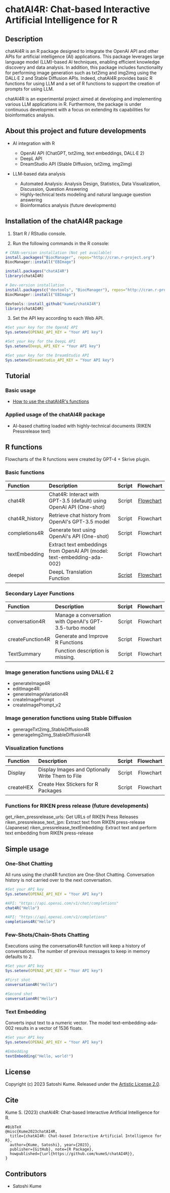 # chatAI4R: Chat-based Interactive Artificial Intelligence for R

## Description

chatAI4R is an R package designed to integrate the OpenAI API and other APIs for artificial intelligence (AI) applications. This package leverages large language model (LLM)-based AI techniques, enabling efficient knowledge discovery and data analysis. In addition, this package includes functionality for performing image generation such as txt2img and img2img using the DALL·E 2 and Stable Diffusion APIs. Indeed, chatAI4R provides basic R functions for using LLM and a set of R functions to support the creation of prompts for using LLM.

chatAI4R is an experimental project aimed at developing and implementing various LLM applications in R. Furthermore, the package is under continuous development with a focus on extending its capabilities for bioinformatics analysis.

## About this project and future developments

- AI integration with R
  - OpenAI API (ChatGPT, txt2img, text embeddings, DALL·E 2)
  - DeepL API
  - DreamStudio API (Stable Diffusion, txt2img, img2img)

- LLM-based data analysis
  - Automated Analysis: Analysis Design, Statistics, Data Visualization, Discussion, Question Answering
  - Highly-technical texts modeling and natural language question answering
  - Bioinformatics analysis (future developments)
  
## Installation of the chatAI4R package

1. Start R / RStudio console.

2. Run the following commands in the R console:

```r
# CRAN-version installation (Not yet available)
install.packages("BiocManager", repos="http://cran.r-project.org")
BiocManager::install("EBImage")

install.packages("chatAI4R")
library(chatAI4R)

# Dev-version installation
install.packages(c("devtools", "BiocManager"), repos="http://cran.r-project.org")
BiocManager::install("EBImage")

devtools::install_github("kumeS/chatAI4R")
library(chatAI4R)
```

3. Set the API key according to each Web API.

```r
#Set your key for the OpenAI API
Sys.setenv(OPENAI_API_KEY = "Your API key")

#Set your key for the DeepL API
Sys.setenv(DeepL_API_KEY = "Your API key")

#Set your key for the DreamStudio API
Sys.setenv(DreamStudio_API_KEY = "Your API key")
```

## Tutorial

### Basic usage

- [How to use the chatAI4R's functions](https://kumes.github.io/chatAI4R/vignettes/HowToUse.html)

###  Applied usage of the chatAI4R package

- AI-based chatting loaded with highly-technical documents (RIKEN Pressrelease text)

## R functions

Flowcharts of the R functions were created by GPT-4 + Skrive plugin.

### Basic functions

|Function|Description|Script|Flowchart|
|:---|:---|:---:|:---:|
|chat4R|Chat4R: Interact with GPT-3.5 (default) using OpenAI API (One-shot)|Script|[Flowchart](https://github.com/kumeS/chatAI4R/blob/main/inst/flowchart/chat4R.png)|
|chat4R_history|Retrieve chat history from OpenAI's GPT-3.5 model|Script|Flowchart|
|completions4R|Generate text using OpenAI's API (One-shot)|Script|Flowchart|
|textEmbedding|Extract text embeddings from OpenAI API (model: text-embedding-ada-002)|Script|Flowchart|
|deepel|DeepL Translation Function|[Script](https://github.com/kumeS/chatAI4R/blob/main/R/deepel.R)|[Flowchart](https://github.com/kumeS/chatAI4R/blob/main/inst/flowchart/deepel.png)|

### Secondary Layer Functions

|Function|Description|Script|Flowchart|
|:---|:---|:---:|:---:|
|conversation4R|Manage a conversation with OpenAI's GPT-3.5-turbo model|Script|Flowchart|
|createFunction4R|Generate and Improve R Functions|Script|Flowchart|
|TextSummary|Function description is missing.|Script|Flowchart|

### Image generation functions using DALL·E 2  

- generateImage4R
- editImage4R:
- generateImageVariation4R
- createImagePrompt
- createImagePrompt_v2

### Image generation functions using Stable Diffusion

- generageTxt2img_StableDiffusion4R
- generageImg2img_StableDiffusion4R

### Visualization functions

|Function|Description|Script|Flowchart|
|:---|:---|:---:|:---:|
|Display|Display Images and Optionally Write Them to File|Script|Flowchart|
|createHEX|Create Hex Stickers for R Packages|Script|Flowchart|

### Functions for RIKEN press release (future developments)

get_riken_pressrelease_urls: Get URLs of RIKEN Press Releases
riken_pressrelease_text_jpn: Extract text from RIKEN press-release (Japanese)
riken_pressrelease_textEmbedding: Extract text and perform text embedding from RIKEN press-release

## Simple usage

### One-Shot Chatting

All runs using the chat4R function are One-Shot Chatting. Conversation history is not carried over to the next conversation.

```r
#Set your API key
Sys.setenv(OPENAI_API_KEY = "Your API key")

#API: "https://api.openai.com/v1/chat/completions"
chat4R("Hello")

#API: "https://api.openai.com/v1/completions"
completions4R("Hello")
```

### Few-Shots/Chain-Shots Chatting

Executions using the conversation4R function will keep a history of conversations. The number of previous messages to keep in memory defaults to 2.

```r
#Set your API key
Sys.setenv(OPENAI_API_KEY = "Your API key")

#First shot
conversation4R("Hello")

#Second shot
conversation4R("Hello")
```

### Text Embedding

Converts input text to a numeric vector. The model text-embedding-ada-002 results in a vector of 1536 floats.

```r
#Set your API key
Sys.setenv(OPENAI_API_KEY = "Your API key")

#Embedding
textEmbedding("Hello, world!")
```

## License

Copyright (c) 2023 Satoshi Kume. Released under the [Artistic License 2.0](http://www.perlfoundation.org/artistic_license_2_0).

## Cite

Kume S. (2023) chatAI4R: Chat-based Interactive Artificial Intelligence for R.

```
#BibTeX
@misc{Kume2023chatAI4R,
  title={chatAI4R: Chat-based Interactive Artificial Intelligence for R},
  author={Kume, Satoshi}, year={2023},
  publisher={GitHub}, note={R Package},
  howpublished={\url{https://github.com/kumeS/chatAI4R}},
}
```

## Contributors

- Satoshi Kume
